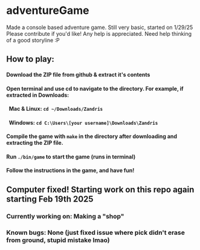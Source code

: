 # adventureGame
Made a console based adventure game. Still very basic, started on 1/29/25
Please contribute if you'd like! Any help is appreciated. Need help thinking of a good storyline :P

## How to play:
#### Download the ZIP file from github & extract it's contents
#### Open terminal and use cd to navigate to the directory. For example, if extracted in Downloads:
####  Mac & Linux: ``cd ~/Downloads/Zandris``
####   Windows: ``cd C:\Users\[your username]\Downloads\Zandris``
#### Compile the game with ``make`` in the directory after downloading and extracting the ZIP file.
#### Run ``./bin/game`` to start the game (runs in terminal)
#### Follow the instructions in the game, and have fun!

## Computer fixed! Starting work on this repo again starting Feb 19th 2025

### Currently working on: Making a "shop"
### Known bugs: None (just fixed issue where pick didn't erase from ground, stupid mistake lmao)
